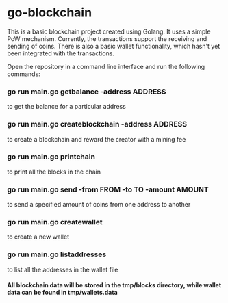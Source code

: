 # go-blockchain

This is a basic blockchain project created using Golang. It uses a simple PoW mechanism. Currently, the transactions support the receiving and sending of coins. There is also a basic wallet functionality, which hasn't yet been integrated with the transactions. 

Open the repository in a command line interface and run the following commands:

### go run main.go getbalance -address ADDRESS
  to get the balance for a particular address
  
### go run main.go createblockchain -address ADDRESS
  to create a blockchain and reward the creator with a mining fee

### go run main.go printchain
  to print all the blocks in the chain

### go run main.go send -from FROM -to TO -amount AMOUNT
  to send a specified amount of coins from one address to another
  
### go run main.go createwallet
  to create a new wallet
  
### go run main.go listaddresses
  to list all the addresses in the wallet file
  
#### All blockchain data will be stored in the tmp/blocks directory, while wallet data can be found in tmp/wallets.data
